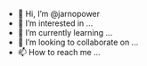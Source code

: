 - 👋 Hi, I’m @jarnopower
- 👀 I’m interested in ...
- 🌱 I’m currently learning ...
- 💞️ I’m looking to collaborate on ...
- 📫 How to reach me ...

<!---
jarnopower/jarnopower is a ✨ special ✨ repository because its `README.md` (this file) appears on your GitHub profile.
You can click the Preview link to take a look at your changes.
--->
